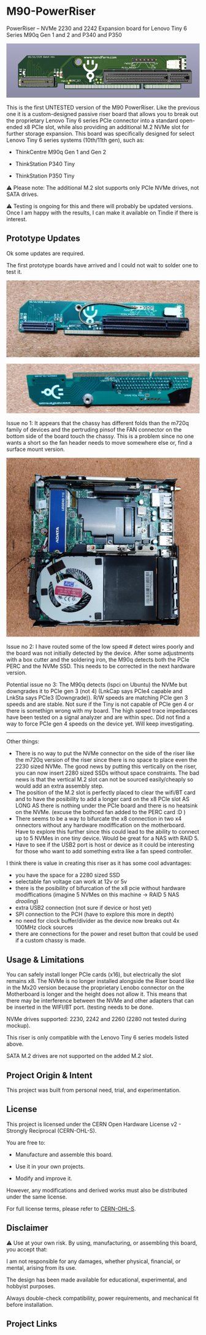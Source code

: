 # M90-PowerRiser
PowerRiser – NVMe 2230 and 2242 Expansion board for Lenovo Tiny 6 Series M90q Gen 1 and 2 and P340 and P350

![Top render of the board](https://github.com/nandfarm/M90-PowerRiser/blob/main/Photos/Screenshot%202025-10-08%20171447.png)

This is the first UNTESTED version of the M90 PowerRiser. Like the previous one it is a custom-designed passive riser board that allows you to break out the proprietary Lenovo Tiny 6 series PCIe connector into a standard open-ended x8 PCIe slot, while also providing an additional M.2 NVMe slot for further storage expansion. This board was specifically designed for select Lenovo Tiny 6 series systems (10th/11th gen), such as:

- ThinkCentre M90q Gen 1 and Gen 2

- ThinkStation P340 Tiny

- ThinkStation P350 Tiny

⚠ Please note: The additional M.2 slot supports only PCIe NVMe drives, not SATA drives.

⚠ Testing is ongoing for this and there will probably be updated versions. Once I am happy with the results, I can make it available on Tindie if there is interest. 

## Prototype Updates

Ok some updates are required. 

The first prototype boards have arrived and I could not wait to solder one to test it. 

![Top render of the board](https://github.com/nandfarm/M90-PowerRiser/blob/main/Photos/Media%20(68).jpg)

![Top render of the board](https://github.com/nandfarm/M90-PowerRiser/blob/main/Photos/Media%20(77).jpg)

Issue no 1: It appears that the chassy has different folds than the m720q family of devices and the pertruding pinsof the FAN connector on the bottom side of the board touch the chassy. This is a problem since no one wants a short so the fan header needs to move somewhere else or, find a surface mount version. 


![Top render of the board](https://github.com/nandfarm/M90-PowerRiser/blob/main/Photos/Media%20(75).jpg)

Issue no 2: I have routed some of the low speed # detect wires poorly and the board was not initially detected by the device. After some adjustments with a box cutter and the soldering iron, the M90q detects both the PCIe PERC and the NVMe SSD. This needs to be corrected in the next hardware version.

Potential issue no 3: The M90q detects (lspci on Ubuntu) the NVMe but downgrades it to PCIe gen 3 (not 4) (LnkCap says PCIe4 capable and LnkSta says PCIe3 (Downgrade)). R/W speeds are matching PCIe gen 3 speeds and are stable. Not sure if the Tiny is not capable of PCIe gen 4 or there is somethign wrong with my board. The high speed trace impedances have been tested on a signal analyzer and are within spec. Did not find a way to force PCIe gen 4 speeds on the device yet. Will keep investigating. 

---------------------------------------
Other things: 

- There is no way to put the NVMe connector on the side of the riser like the m720q version of the riser since there is no space to place even the 2230 sized NVMe. The good news by putting this vertically on the riser, you can now insert 2280 sized SSDs without space constraints. The bad news is that the vertical M.2 slot can not be sourced easily/cheaply so would add an extra assembly step.
- The position of the M.2 slot is perfectly placed to clear the wifi/BT card and to have the posibility to add a longer card on the x8 PCIe slot AS LONG AS there is nothing under the PCIe board and there is no heatsink on the NVMe. (excuse the bothced fan added to the PERC card :D )
- There seems to be a way to bifurcate the x8 connection in two x4 onnectors without any hardware modiffication on the motherboard. Have to explore this further since this could lead to the ability to connect up to 5 NVMes in one tiny device. Would be great for a NAS with RAID 5. 
- Have to see if the USB2 port is host or device as it could be interesting for those who want to add something extra like a fan speed controller.  

I think there is value in creating this riser as it has some cool advantages: 
- you have the space for a 2280 sized SSD
- selectable fan voltage can work at 12v or 5v
- there is the posibility of bifurcation of the x8 pcie without hardware modiffications (imagine 5 NVMes on this machine -> RAID 5 NAS *drooling*)
- extra USB2 connection (not sure if device or host yet) 
- SPI connection to the PCH (have to explore this more in depth)
- no need for clock buffer/divider as the device now breaks out 4x 100MHz clock sources
- there are connections for the power and reset button that could be used if a custom chassy is made. 


## Usage & Limitations
You can safely install longer PCIe cards (x16), but electrically the slot remains x8.
The NVMe is no longer installed alongside the Riser board like in the Mx20 version because the proprietary Lenobo connector on the Motherboard is longer and the height does not allow it. This means that there may be interference between the NVMe and other adapters that can be inserted in the WIFI/BT port. (testing needs to be done.

NVMe drives supported: 2230, 2242 and 2260 (2280 not tested during mockup).

This riser is only compatible with the Lenovo Tiny 6 series models listed above.

SATA M.2 drives are not supported on the added M.2 slot.

## Project Origin & Intent
This project was built from personal need, trial, and experimentation. 

## License
This project is licensed under the CERN Open Hardware License v2 - Strongly Reciprocal (CERN-OHL-S).

You are free to:

 - Manufacture and assemble this board.

- Use it in your own projects.

- Modify and improve it.

However, any modifications and derived works must also be distributed under the same license.

For full license terms, please refer to [CERN-OHL-S](https://ohwr.org/project/cernohl/wikis/home).

## Disclaimer
⚠ Use at your own risk.
By using, manufacturing, or assembling this board, you accept that:

I am not responsible for any damages, whether physical, financial, or mental, arising from its use.

The design has been made available for educational, experimental, and hobbyist purposes.

Always double-check compatibility, power requirements, and mechanical fit before installation.

## Project Links
